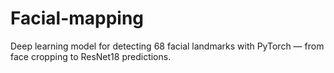 # Facial-mapping
Deep learning model for detecting 68 facial landmarks with PyTorch — from face cropping to ResNet18 predictions.
